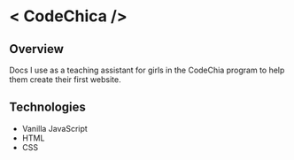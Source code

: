 #  < CodeChica /> 


## Overview
Docs I use as a teaching assistant for girls in the CodeChia program to help them create their first website.



## Technologies 
- Vanilla JavaScript
- HTML
- CSS


